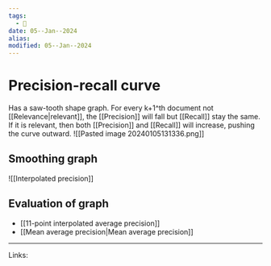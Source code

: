 ```yaml
---
tags:
  - 🌱
date: 05--Jan--2024
alias: 
modified: 05--Jan--2024
---
```

# Precision-recall curve
Has a saw-tooth shape graph. For every k+1^th document not [[Relevance|relevant]], the [[Precision]] will fall but [[Recall]] stay the same. If it is relevant, then both [[Precision]] and [[Recall]] will increase, pushing the curve outward.
![[Pasted image 20240105131336.png]]
## Smoothing graph
![[Interpolated precision]]
## Evaluation of graph
- [[11-point interpolated average precision]]
- [[Mean average precision|Mean average precision]]

---
Links:
